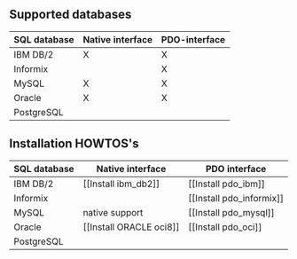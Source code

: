 
## Supported databases

| SQL database  | Native interface  | PDO-interface      |
| ------------- | ------------------ | ----------------- |
| IBM DB/2      |          X         |         X         |
| Informix      |                    |         X         |
| MySQL         |          X         |         X         |
| Oracle        |          X         |         X         |
| PostgreSQL    |                    |                   |

## Installation HOWTOS's

| SQL database   | Native interface         | PDO interface            |
| -------------- | ------------------------ | -------------------------|
| IBM DB/2       |  [[Install ibm_db2]]     | [[Install pdo_ibm]]      |
| Informix       |                          | [[Install pdo_informix]] |
| MySQL          | native support           | [[Install pdo_mysql]]    |
| Oracle         | [[Install ORACLE oci8]]  | [[Install pdo_oci]]      |
| PostgreSQL     |                          |                          |

